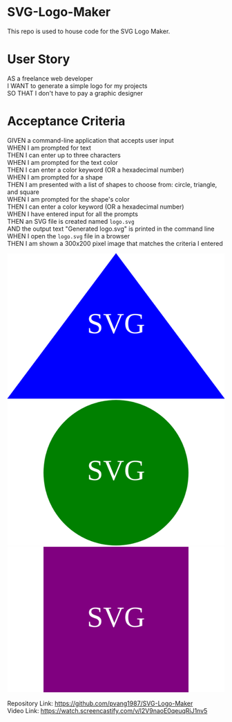 # SVG-Logo-Maker
This repo is used to house code for the SVG Logo Maker.

# User Story
AS a freelance web developer  
I WANT to generate a simple logo for my projects  
SO THAT I don't have to pay a graphic designer  

# Acceptance Criteria
GIVEN a command-line application that accepts user input  
WHEN I am prompted for text  
THEN I can enter up to three characters  
WHEN I am prompted for the text color  
THEN I can enter a color keyword (OR a hexadecimal number)  
WHEN I am prompted for a shape  
THEN I am presented with a list of shapes to choose from: circle, triangle, and square  
WHEN I am prompted for the shape's color  
THEN I can enter a color keyword (OR a hexadecimal number)  
WHEN I have entered input for all the prompts  
THEN an SVG file is created named `logo.svg`  
AND the output text "Generated logo.svg" is printed in the command line  
WHEN I open the `logo.svg` file in a browser  
THEN I am shown a 300x200 pixel image that matches the criteria I entered  

![Triangle](./examples/SVG-tri.svg) ![Circle](./examples/SVG-cir.svg) ![Square](./examples/SVG-sq.svg)    

Repository Link: https://github.com/pvang1987/SVG-Logo-Maker  
Video Link: https://watch.screencastify.com/v/l2V9naoE0qeuqRiJ1nv5  